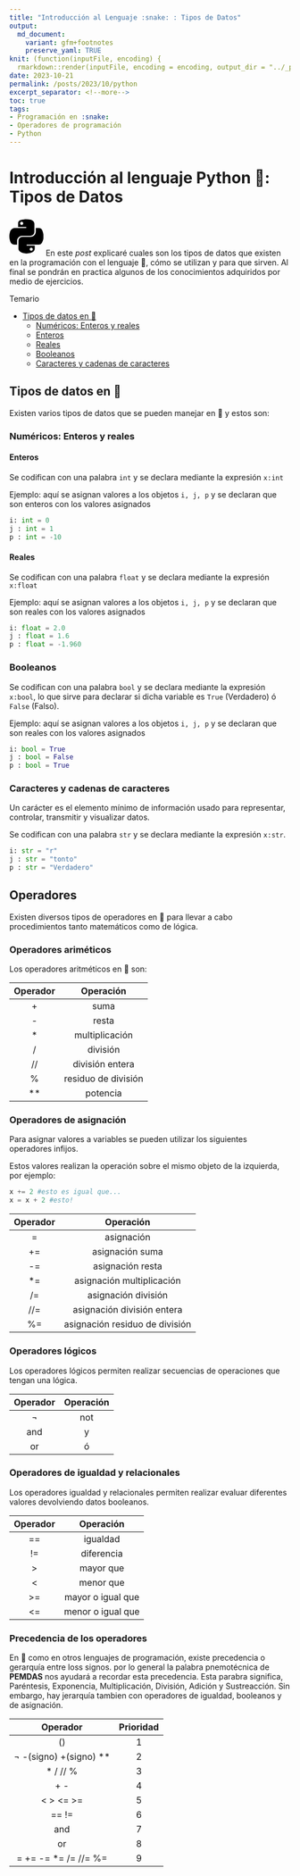 ```yaml
---
title: "Introducción al Lenguaje :snake: : Tipos de Datos"
output:
  md_document:
    variant: gfm+footnotes
    preserve_yaml: TRUE
knit: (function(inputFile, encoding) {
  rmarkdown::render(inputFile, encoding = encoding, output_dir = "../_posts") })
date: 2023-10-21
permalink: /posts/2023/10/python
excerpt_separator: <!--more-->
toc: true
tags:
- Programación en :snake:
- Operadores de programación
- Python
---
```

# Introducción al lenguaje Python :snake:: Tipos de Datos

<svg xmlns="http://www.w3.org/2000/svg" height="5em" viewBox="0 0 448 512"><!--! Font Awesome Free 6.4.2 by @fontawesome - https://fontawesome.com License - https://fontawesome.com/license (Commercial License) Copyright 2023 Fonticons, Inc. --><path d="M439.8 200.5c-7.7-30.9-22.3-54.2-53.4-54.2h-40.1v47.4c0 36.8-31.2 67.8-66.8 67.8H172.7c-29.2 0-53.4 25-53.4 54.3v101.8c0 29 25.2 46 53.4 54.3 33.8 9.9 66.3 11.7 106.8 0 26.9-7.8 53.4-23.5 53.4-54.3v-40.7H226.2v-13.6h160.2c31.1 0 42.6-21.7 53.4-54.2 11.2-33.5 10.7-65.7 0-108.6zM286.2 404c11.1 0 20.1 9.1 20.1 20.3 0 11.3-9 20.4-20.1 20.4-11 0-20.1-9.2-20.1-20.4.1-11.3 9.1-20.3 20.1-20.3zM167.8 248.1h106.8c29.7 0 53.4-24.5 53.4-54.3V91.9c0-29-24.4-50.7-53.4-55.6-35.8-5.9-74.7-5.6-106.8.1-45.2 8-53.4 24.7-53.4 55.6v40.7h106.9v13.6h-147c-31.1 0-58.3 18.7-66.8 54.2-9.8 40.7-10.2 66.1 0 108.6 7.6 31.6 25.7 54.2 56.8 54.2H101v-48.8c0-35.3 30.5-66.4 66.8-66.4zm-6.7-142.6c-11.1 0-20.1-9.1-20.1-20.3.1-11.3 9-20.4 20.1-20.4 11 0 20.1 9.2 20.1 20.4s-9 20.3-20.1 20.3z"/></svg>
En este *post* explicaré cuales son los tipos de datos que existen en la programación con el lenguaje :snake:, cómo se utilizan y para que sirven. Al final se pondrán en practica algunos de los conocimientos adquiridos por medio de ejercicios.
<!--more-->

Temario
- [Tipos de datos en :snake:](#tipos-de-datos-en-snake)
  - [Numéricos: Enteros y reales](#numéricos-enteros-y-reales)
  - [Enteros](#enteros)
  - [Reales](#reales)
  - [Booleanos](#booleanos)
  - [Caracteres y cadenas de caracteres](#caracteres-y-cadenas-de-caracteres)


## Tipos de datos en :snake:
Existen varios tipos de datos que se pueden manejar en :snake: y estos son:
### Numéricos: Enteros y reales

#### Enteros
Se codifican con una palabra ```int``` y se declara mediante la expresión ```x:int```

Ejemplo:
aquí se asignan valores a los objetos ```i, j, p``` y se declaran que son enteros con los valores asignados

```python
i: int = 0
j : int = 1
p : int = -10
```
#### Reales
Se codifican con una palabra ```float``` y se declara mediante la expresión ```x:float```

Ejemplo:
aquí se asignan valores a los objetos ```i, j, p``` y se declaran que son reales con los valores asignados

```python
i: float = 2.0
j : float = 1.6
p : float = -1.960
```
### Booleanos
Se codifican con una palabra ```bool``` y se declara mediante la expresión ```x:bool```, lo que sirve para declarar si dicha variable es ```True``` (Verdadero) ó ```False``` (Falso).

Ejemplo:
aquí se asignan valores a los objetos ```i, j, p``` y se declaran que son reales con los valores asignados

```python
i: bool = True
j : bool = False
p : bool = True
```
### Caracteres y cadenas de caracteres
Un carácter es el elemento mínimo de información usado para representar,  controlar, transmitir y visualizar datos. 

Se codifican con una palabra ```str``` y se declara mediante la expresión ```x:str```.

```python
i: str = "r"
j : str = "tonto"
p : str = "Verdadero"
```

## Operadores
Existen diversos tipos de operadores en :snake: para llevar a cabo procedimientos tanto matemáticos como de lógica.
### Operadores ariméticos
Los operadores aritméticos en :snake: son:

|Operador|Operación|
|:-:|:-:|
|+|suma|
|-|resta|
|*|multiplicación|
|/|división|
|//|división entera|
|%|residuo de división|
|**|potencia|
### Operadores de asignación
Para asignar valores a variables se pueden utilizar los siguientes
operadores  infijos.

Estos valores realizan la operación sobre el mismo objeto de la izquierda, por ejemplo:

```python
x += 2 #esto es igual que...
x = x + 2 #esto!
```

|Operador|Operación|
|:-:|:-:|
|=|asignación|
|+=|asignación suma|
|-=|asignación resta|
|*=|asignación multiplicación|
|/=|asignación división|
|//=|asignación división entera|
|%=|asignación residuo de división|
### Operadores lógicos
Los operadores lógicos permiten realizar secuencias de operaciones que tengan una lógica.

|Operador|Operación|
|:-:|:-:|
|¬|not|
|and|y|
|or|ó|
### Operadores de igualdad y relacionales

Los operadores igualdad y relacionales permiten realizar evaluar diferentes valores devolviendo datos booleanos.

|Operador|Operación|
|:-:|:-:|
|==|igualdad|
|!=|diferencia|
|>|mayor que|
|<|menor que|
|>=|mayor o igual que|
|<=|menor o igual que|

### Precedencia de los operadores
 En :snake: como en otros lenguajes de programación, existe precedencia o gerarquía entre loss signos. por lo general la palabra pnemotécnica de **PEMDAS** nos ayudará a recordar esta precedencia. Esta parabra significa, Paréntesis, Exponencia, Multiplicación, División, Adición y Sustreacción. Sin embargo, hay jerarquía tambien con operadores de igualdad, booleanos y de asignación.

|Operador|Prioridad|
|:-:|:-:|
|()|1|
|¬ -(signo) +(signo) **|2|
|* / // %|3|
|+ - |4|
|< > <= >=|5|
|== !=|6|
|and|7|
|or|8|
|= += -= *= /= //= %=|9|


